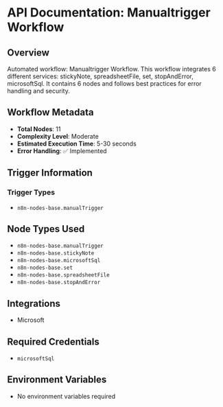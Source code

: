 # API Documentation: Manualtrigger Workflow

## Overview
Automated workflow: Manualtrigger Workflow. This workflow integrates 6 different services: stickyNote, spreadsheetFile, set, stopAndError, microsoftSql. It contains 6 nodes and follows best practices for error handling and security.

## Workflow Metadata
- **Total Nodes**: 11
- **Complexity Level**: Moderate
- **Estimated Execution Time**: 5-30 seconds
- **Error Handling**: ✅ Implemented

## Trigger Information
### Trigger Types
- `n8n-nodes-base.manualTrigger`

## Node Types Used
- `n8n-nodes-base.manualTrigger`
- `n8n-nodes-base.stickyNote`
- `n8n-nodes-base.microsoftSql`
- `n8n-nodes-base.set`
- `n8n-nodes-base.spreadsheetFile`
- `n8n-nodes-base.stopAndError`

## Integrations
- Microsoft

## Required Credentials
- `microsoftSql`

## Environment Variables
- No environment variables required

